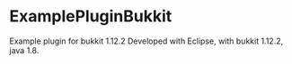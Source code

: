 # ExamplePluginBukkit
Example plugin for bukkit 1.12.2
Developed with Eclipse, with bukkit 1.12.2, java 1.8.
